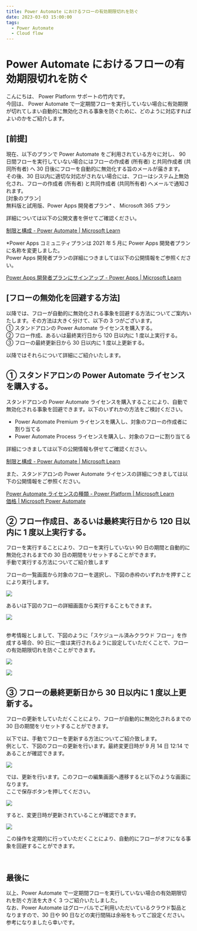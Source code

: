 ```yaml
---
title: Power Automate におけるフローの有効期限切れを防ぐ
date: 2023-03-03 15:00:00
tags:
  - Power Automate
  - Cloud flow
---
```


# Power Automate におけるフローの有効期限切れを防ぐ

こんにちは、 Power Platform サポートの竹内です。  
今回は、 Power Automate で一定期間フローを実行していない場合に有効期限が切れてしまい自動的に無効化される事象を防ぐために、どのように対応すればよいのかをご紹介します。

## [前提]

現在、以下のプランで Power Automate をご利用されている方々に対し、 90 日間フローを実行していない場合にはフローの作成者 (所有者) と共同作成者 (共同所有者) へ 30 日後にフローを自動的に無効化する旨のメールが届きます。  
その後、30 日以内に適切な対応がされない場合には、フローはシステム上無効化され、フローの作成者 (所有者) と共同作成者 (共同所有者) へメールで通知されます。  
[対象のプラン]  
無料版と試用版、Power Apps 開発者プラン* 、 Microsoft 365 プラン  

詳細については以下の公開文書を併せてご確認ください。

[制限と構成 - Power Automate | Microsoft Learn](https://learn.microsoft.com/ja-jp/power-automate/limits-and-config?WT.mc_id=BA-MVP-5003233#expiration-limits)

*Power Apps コミュニティプランは 2021 年 5 月に Power Apps 開発者プランに名称を変更しました。  
Power Apps 開発者プランの詳細につきましては以下の公開情報をご参照ください。  

[Power Apps 開発者プランにサインアップ - Power Apps | Microsoft Learn](https://learn.microsoft.com/ja-jp/power-apps/maker/developer-plan#improvements-from-the-previous-power-apps-community-plan)

## [フローの無効化を回避する方法]

以降では、フローが自動的に無効化される事象を回避する方法についてご案内いたします。その方法は大きく分けて、以下の 3 つがございます。  
① スタンドアロンの Power Automate ライセンスを購入する。  
② フロー作成、あるいは最終実行日から 120 日以内に 1 度以上実行する。  
③ フローの最終更新日から 30 日以内に 1 度以上更新する。

以降ではそれらについて詳細にご紹介いたします。

<!-- more -->

## ① スタンドアロンの Power Automate ライセンスを購入する。  

スタンドアロンの Power Automate ライセンスを購入することにより、自動で無効化される事象を回避できます。以下のいずれかの方法をご検討ください。

* Power Automate Premium ライセンスを購入し、対象のフローの作成者に割り当てる  
* Power Automate Process ライセンスを購入し、対象のフローに割り当てる  
  
詳細につきましては以下の公開情報も併せてご確認ください。  

[制限と構成 - Power Automate | Microsoft Learn](https://learn.microsoft.com/ja-jp/power-automate/limits-and-config?WT.mc_id=BA-MVP-5003233#expiration-limits)

また、スタンドアロンの Power Automate ライセンスの詳細につきましては以下の公開情報をご参照ください。

[Power Automate ライセンスの種類 - Power Platform | Microsoft Learn](https://learn.microsoft.com/ja-jp/power-platform/admin/power-automate-licensing/types)  
[価格 | Microsoft Power Automate](https://powerautomate.microsoft.com/ja-jp/pricing/)  

## ② フロー作成日、あるいは最終実行日から 120 日以内に 1 度以上実行する。  

フローを実行することにより、フローを実行していない 90 日の期間と自動的に無効化されるまでの 30 日の期間をリセットすることができます。  
手動で実行する方法についてご紹介致します

フローの一覧画面から対象のフローを選択し、下図の赤枠のいずれかを押すことにより実行します。

![](./how-to-avoid-flow-expiration/image006.png)  

あるいは下図のフローの詳細画面から実行することもできます。

![](./how-to-avoid-flow-expiration/image007.png)  

<br>
参考情報としまして、下図のように「スケジュール済みクラウド フロー」を作成する場合、90 日に一度は実行されるように設定していただくことで、フローの有効期限切れを防ぐことができます。

![](./how-to-avoid-flow-expiration/image005.png)  

![](./how-to-avoid-flow-expiration/image008.png)  

## ③ フローの最終更新日から 30 日以内に 1 度以上更新する。  

フローの更新をしていただくことにより、フローが自動的に無効化されるまでの 30 日の期間をリセットすることができます。  

以下では、手動でフローを更新する方法についてご紹介致します。  
例として、下図のフローの更新を行います。最終変更日時が 9 月 14 日 12:14 であることが確認できます。  

![](./how-to-avoid-flow-expiration/image009.png)  

では、更新を行います。このフローの編集画面へ遷移すると以下のような画面になります。  
ここで保存ボタンを押してください。

![](./how-to-avoid-flow-expiration/image011.png)  

すると、変更日時が更新されていることが確認できます。

![](./how-to-avoid-flow-expiration/image012.png)  

この操作を定期的に行っていただくことにより、自動的にフローがオフになる事象を回避することができます。

<br>

## 最後に

以上、Power Automate で一定期間フローを実行していない場合の有効期限切れを防ぐ方法を大きく 3 つご紹介いたしました。  
なお、Power Automate はグローバルでご利用いただいているクラウド製品となりますので、30 日や 90 日などの実行間隔は余裕をもってご設定ください。  
参考になりましたら幸いです。  
